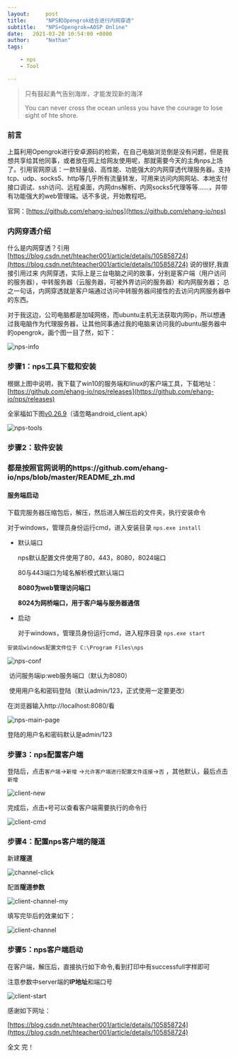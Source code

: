 ```yaml
---
layout:     post
title:      "NPS和Opengrok结合进行内网穿透"
subtitle:   "NPS+Opengrok=AOSP Online"
date:   2021-03-20 10:54:00 +0800
author:     "Nathan"
tags:

    - nps
    - Tool

---
```


> 只有鼓起勇气告别海岸，才能发现新的海洋
>
> You can never cross the ocean unless you have the courage to lose sight of hte shore.



### 前言

上篇利用Opengrok进行安卓源码的检索，在自己电脑浏览倒是没有问题，但是我想共享给其他同事，或者放在网上给网友使用呢，那就需要今天的主角nps上场了。引用官网原话：一款轻量级、高性能、功能强大的内网穿透代理服务器。支持tcp、udp、socks5、http等几乎所有流量转发，可用来访问内网网站、本地支付接口调试、ssh访问、远程桌面，内网dns解析、内网socks5代理等等……，并带有功能强大的web管理端。话不多说，开始教程吧。

官网：[https://github.com/ehang-io/nps](https://github.com/ehang-io/nps)

### 内网穿透介绍

什么是内网穿透？引用[https://blog.csdn.net/hteacher001/article/details/105858724](https://blog.csdn.net/hteacher001/article/details/105858724) 说的很好,我直接引用过来
内网穿透，实际上是三台电脑之间的故事，分别是客户端（用户访问的服务器），中转服务器（云服务器，可被外界访问的服务器）和内网服务器；
总之一句话，内网穿透就是客户端通过访问中转服务器间接性的去访问内网服务器中的东西。

对于我这边，公司电脑都是加域网络，而ubuntu主机无法获取内网ip，所以想通过我电脑作为代理服务器，让其他同事通过我的电脑来访问我的ubuntu服务器中的opengrok，画个图一目了然，如下：

![nps-info](/img/nps/nps-info.png)

### 步骤1：nps工具下载和安装

根据上图中说明，我下载了win10的服务端和linux的客户端工具，下载地址：[https://github.com/ehang-io/nps/releases](https://github.com/ehang-io/nps/releases)

全家福如下图[v0.26.9](https://github.com/ehang-io/nps/releases/tag/v0.26.9)（请忽略android_client.apk）

![nps-tools](/img/nps/nps-tools-all.png)

### 步骤2：软件安装

### 都是按照官网说明的https://github.com/ehang-io/nps/blob/master/README_zh.md

#### 服务端启动

下载完服务器压缩包后，解压，然后进入解压后的文件夹，执行安装命令

对于windows，管理员身份运行cmd，进入安装目录 `nps.exe install`

- 默认端口

  nps默认配置文件使用了80，443，8080，8024端口

  80与443端口为域名解析模式默认端口

  **8080为web管理访问端口**

  **8024为网桥端口，用于客户端与服务器通信**

- 启动

  对于windows，管理员身份运行cmd，进入程序目录 `nps.exe start`

```
安装后windows配置文件位于 C:\Program Files\nps
```

![nps-conf](/img/nps/nps-conf.png)

​	访问服务端ip:web服务端口（默认为8080）

​	使用用户名和密码登陆（默认admin/123，正式使用一定要更改）

在浏览器输入http://localhost:8080/看

![nps-main-page](/img/nps/nps-main-page.png)

登陆的用户名和密码默认是admin/123

### 步骤3：nps配置客户端

登陆后，点击`客户端`->`新增` ->`允许客户端进行配置文件连接`->`否` ，其他默认，最后点击`新增`

![client-new](/img/nps/client-new.png)

完成后，点击`+`号可以查看客户端需要执行的命令行

![client-cmd](/img/nps/client-cmd.png)

### 步骤4：配置nps客户端的隧道

新建**隧道**

![channel-click](/img/nps/channel-click.png)

配置**隧道参数**

![client-channel-my](/img/nps/client-channel-my.png)

填写完毕后的效果如下：

![client-channel](/img/nps/client-channel.png)

### 步骤5：nps客户端启动

在客户端，解压后，直接执行如下命令,看到打印中有successfull字样即可

注意参数中server端的**IP地址**和端口号

![client-start](/img/nps/client-start.png)



感谢如下网址：

[https://blog.csdn.net/hteacher001/article/details/105858724](https://blog.csdn.net/hteacher001/article/details/105858724)

全文 完！







